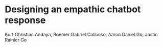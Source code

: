 # Designing an empathic chatbot response

Kurt Christian Andaya, Roemer Gabriel Caliboso, Aaron Daniel Go, Justin Rainier Go